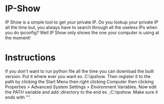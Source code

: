 # IP-Show
IP Show is a simple tool to get your private IP. Do you lookup your private IP all the time but, you always have to search through all the useless IPs when you do ipconfig? Well IP Show only shows the one your computer is using at the moment!
# Instructions
If you don't want to run python file all the time you can download the built version. Put it where ever you want ex. C:\ipshow\. Then register it to the path by clicking the Start Menu then right clicking Computer then clicking Properties > Advanced System Settings > Environment Variables. Now edit the PATH variable and add ;directory to the end ex. ;C:\ipshow\. Make sure it ends with "\".

